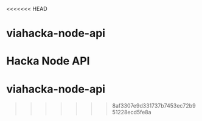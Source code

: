 <<<<<<< HEAD
# viahacka-node-api
Hacka Node API
=======
# viahacka-node-api
>>>>>>> 8af3307e9d331737b7453ec72b951228ecd5fe8a

